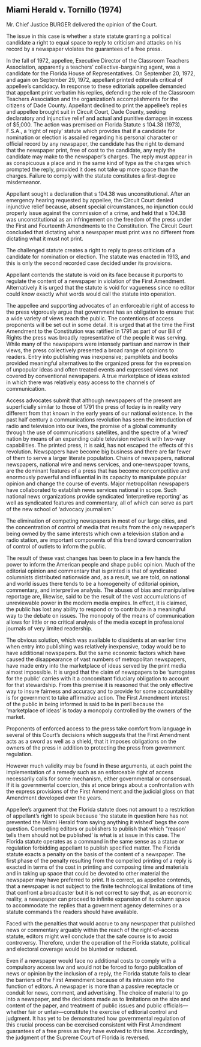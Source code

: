 ## Miami Herald v. Tornillo (1974)

Mr. Chief Justice BURGER delivered the opinion of the Court.

The issue in this case is whether a state statute granting a political candidate a right to equal space to reply to criticism and attacks on his record by a newspaper violates the guarantees of a free press.

In the fall of 1972, appellee, Executive Director of the Classroom Teachers Association, apparently a teachers’ collective-bargaining agent, was a candidate for the Florida House of Representatives. On September 20, 1972, and again on September 29, 1972, appellant printed editorials critical of appellee’s candidacy. In response to these editorials appellee demanded that appellant print verbatim his replies, defending the role of the Classroom Teachers Association and the organization’s accomplishments for the citizens of Dade County. Appellant declined to print the appellee’s replies and appellee brought suit in Circuit Court, Dade County, seeking declaratory and injunctive relief and actual and punitive damages in excess of $5,000. The action was premised on Florida Statute s 104.38 (1973), F.S.A., a ‘right of reply’ statute which provides that if a candidate for nomination or election is assailed regarding his personal character or official record by any newspaper, the candidate has the right to demand that the newspaper print, free of cost to the candidate, any reply the candidate may make to the newspaper’s charges. The reply must appear in as conspicuous a place and in the same kind of type as the charges which prompted the reply, provided it does not take up more space than the charges. Failure to comply with the statute constitutes a first-degree misdemeanor.

Appellant sought a declaration that s 104.38 was unconstitutional. After an emergency hearing requested by appellee, the Circuit Court denied injunctive relief because, absent special circumstances, no injunction could properly issue against the commission of a crime, and held that s 104.38 was unconstitutional as an infringement on the freedom of the press under the First and Fourteenth Amendments to the Constitution. The Circuit Court concluded that dictating what a newspaper must print was no different from dictating what it must not print.

The challenged statute creates a right to reply to press criticism of a candidate for nomination or election. The statute was enacted in 1913, and this is only the second recorded case decided under its provisions.

Appellant contends the statute is void on its face because it purports to regulate the content of a newspaper in violation of the First Amendment. Alternatively it is urged that the statute is void for vagueness since no editor could know exactly what words would call the statute into operation.

The appellee and supporting advocates of an enforceable right of access to the press vigorously argue that government has an obligation to ensure that a wide variety of views reach the public. The contentions of access proponents will be set out in some detail. It is urged that at the time the First Amendment to the Constitution was ratified in 1791 as part of our Bill of Rights the press was broadly representative of the people it was serving. While many of the newspapers were intensely partisan and narrow in their views, the press collectively presented a broad range of opinions to readers. Entry into publishing was inexpensive; pamphlets and books provided meaningful alternatives to the organized press for the expression of unpopular ideas and often treated events and expressed views not covered by conventional newspapers. A true marketplace of ideas existed in which there was relatively easy access to the channels of communication.

Access advocates submit that although newspapers of the present are superficially similar to those of 1791 the press of today is in reality very different from that known in the early years of our national existence. In the past half century a communications revolution has seen the introduction of radio and television into our lives, the promise of a global community through the use of communications satellites, and the spectre of a ‘wired’ nation by means of an expanding cable television network with two-way capabilities. The printed press, it is said, has not escaped the effects of this revolution. Newspapers have become big business and there are far fewer of them to serve a larger literate population. Chains of newspapers, national newspapers, national wire and news services, and one-newspaper towns, are the dominant features of a press that has become noncompetitive and enormously powerful and influential in its capacity to manipulate popular opinion and change the course of events. Major metropolitan newspapers have collaborated to establish news services national in scope. Such national news organizations provide syndicated ‘interpretive reporting’ as well as syndicated features and commentary, all of which can serve as part of the new school of ‘advocacy journalism.’

The elimination of competing newspapers in most of our large cities, and the concentration of control of media that results from the only newspaper’s being owned by the same interests which own a television station and a radio station, are important components of this trend toward concentration of control of outlets to inform the public.

The result of these vast changes has been to place in a few hands the power to inform the American people and shape public opinion. Much of the editorial opinion and commentary that is printed is that of syndicated columnists distributed nationwide and, as a result, we are told, on national and world issues there tends to be a homogeneity of editorial opinion, commentary, and interpretive analysis. The abuses of bias and manipulative reportage are, likewise, said to be the result of the vast accumulations of unreviewable power in the modern media empires. In effect, it is claimed, the public has lost any ability to respond or to contribute in a meaningful way to the debate on issues. The monopoly of the means of communication allows for little or no critical analysis of the media except in professional journals of very limited readership.

The obvious solution, which was available to dissidents at an earlier time when entry into publishing was relatively inexpensive, today would be to have additional newspapers. But the same economic factors which have caused the disappearance of vast numbers of metropolitan newspapers, have made entry into the marketplace of ideas served by the print media almost impossible. It is urged that the claim of newspapers to be ‘surrogates for the public’ carries with it a concomitant fiduciary obligation to account for that stewardship. From this premise it is reasoned that the only effective way to insure fairness and accuracy and to provide for some accountability is for government to take affirmative action. The First Amendment interest of the public in being informed is said to be in peril because the ‘marketplace of ideas’ is today a monopoly controlled by the owners of the market.

Proponents of enforced access to the press take comfort from language in several of this Court’s decisions which suggests that the First Amendment acts as a sword as well as a shield, that it imposes obligations on the owners of the press in addition to protecting the press from government regulation.

 However much validity may be found in these arguments, at each point the implementation of a remedy such as an enforceable right of access necessarily calls for some mechanism, either governmental or consensual. If it is governmental coercion, this at once brings about a confrontation with the express provisions of the First Amendment and the judicial gloss on that Amendment developed over the years.

Appellee’s argument that the Florida statute does not amount to a restriction of appellant’s right to speak because ‘the statute in question here has not prevented the Miami Herald from saying anything it wished’ begs the core question. Compelling editors or publishers to publish that which “reason’ tells them should not be published’ is what is at issue in this case. The Florida statute operates as a command in the same sense as a statue or regulation forbidding appellant to publish specified matter. The Florida statute exacts a penalty on the basis of the content of a newspaper. The first phase of the penalty resulting from the compelled printing of a reply is exacted in terms of the cost in printing and composing time and materials and in taking up space that could be devoted to other material the newspaper may have preferred to print. It is correct, as appellee contends, that a newspaper is not subject to the finite technological limitations of time that confront a broadcaster but it is not correct to say that, as an economic reality, a newspaper can proceed to infinite expansion of its column space to accommodate the replies that a government agency determines or a statute commands the readers should have available.

Faced with the penalties that would accrue to any newspaper that published news or commentary arguably within the reach of the right-of-access statute, editors might well conclude that the safe course is to avoid controversy. Therefore, under the operation of the Florida statute, political and electoral coverage would be blunted or reduced.

Even if a newspaper would face no additional costs to comply with a compulsory access law and would not be forced to forgo publication of news or opinion by the inclusion of a reply, the Florida statute fails to clear the barriers of the First Amendment because of its intrusion into the function of editors. A newspaper is more than a passive receptacle or conduit for news, comment, and advertising. The choice of material to go into a newspaper, and the decisions made as to limitations on the size and content of the paper, and treatment of public issues and public officials—whether fair or unfair—constitute the exercise of editorial control and judgment. It has yet to be demonstrated how governmental regulation of this crucial process can be exercised consistent with First Amendment guarantees of a free press as they have evolved to this time. Accordingly, the judgment of the Supreme Court of Florida is reversed.
